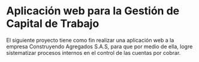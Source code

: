 # Aplicación web para la Gestión de Capital de Trabajo


El siguiente proyecto tiene como fin realizar una aplicación web a la empresa Construyendo Agregados S.A.S, para que por medio de ella, logre sistematizar procesos internos en el control de las cuentas por cobrar.

